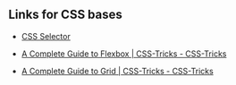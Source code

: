 ## Links for CSS bases

- [CSS Selector](https://developer.mozilla.org/fr/docs/Learn/CSS/Building_blocks/Selectors)
  
- [A Complete Guide to Flexbox | CSS-Tricks - CSS-Tricks](https://css-tricks.com/snippets/css/a-guide-to-flexbox/)
  
- [A Complete Guide to Grid | CSS-Tricks - CSS-Tricks](https://css-tricks.com/snippets/css/complete-guide-grid/)